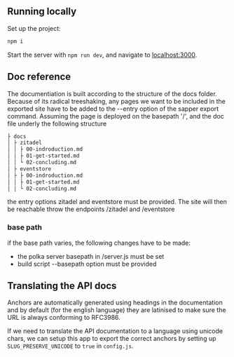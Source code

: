 ## Running locally

Set up the project:

```bash
npm i
```

Start the server with `npm run dev`, and navigate to [localhost:3000](http://localhost:3000).

## Doc reference

The documentiation is built according to the structure of the docs folder. 
Because of its radical treeshaking, any pages we want to be included in the exported site have to be added to the --entry option of the sapper export command.
Assuming the page is deployed on the basepath '/', and the doc file underly the following structure

```bash
├ docs
│ ├ zitadel
│ │ ├ 00-indroduction.md
│ │ ├ 01-get-started.md
│ │ └ 02-concluding.md
│ ├ eventstore
│ ├ ├ 00-indroduction.md
│ │ ├ 01-get-started.md
│ │ └ 02-concluding.md
```

the entry options zitadel and eventstore must be provided.
The site will then be reachable throw the endpoints /zitadel and /eventstore


### base path

if the base path varies, the following changes have to be made:

* the polka server basepath in /server.js must be set
* build script --basepath option must be provided

## Translating the API docs

Anchors are automatically generated using headings in the documentation and by default (for the english language) they are latinised to make sure the URL is always conforming to RFC3986.

If we need to translate the API documentation to a language using unicode chars, we can setup this app to export the correct anchors by setting up `SLUG_PRESERVE_UNICODE` to `true` in `config.js`.
